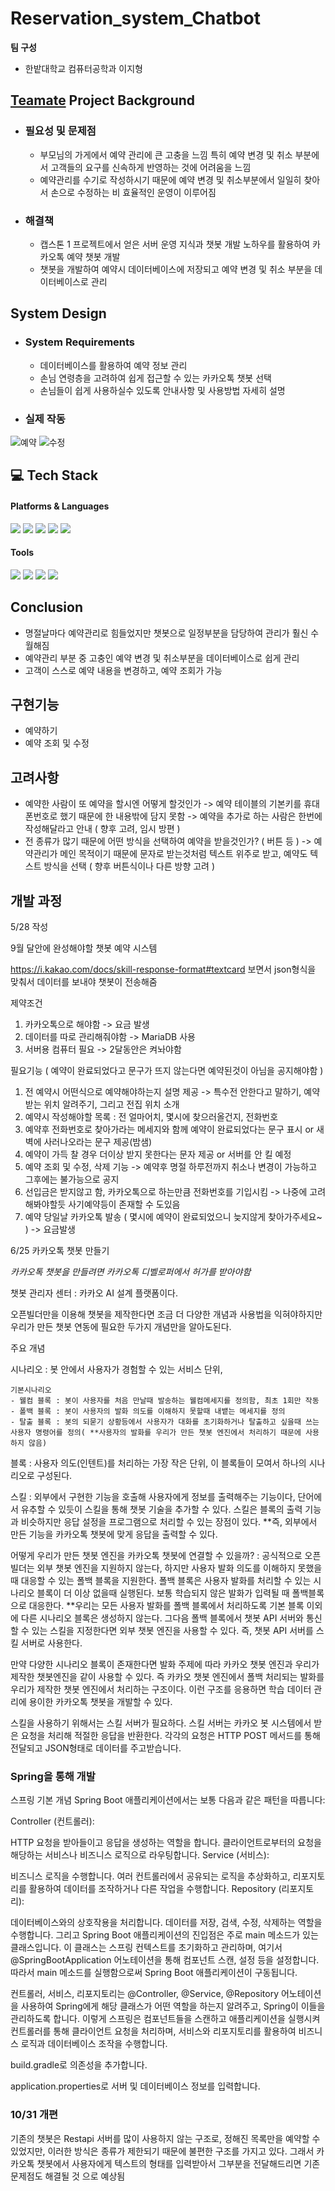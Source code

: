 # Reservation_system_Chatbot

**팀 구성**
- 한밭대학교 컴퓨터공학과 이지형

## <u>Teamate</u> Project Background
- ### 필요성 및 문제점
  - 부모님의 가게에서 예약 관리에 큰 고충을 느낌 특히 예약 변경 및 취소 부분에서 고객들의 요구를 신속하게 반영하는 것에 어려움을 느낌
  - 예약관리를 수기로 작성하시기 때문에 예약 변경 및 취소부분에서 일일히 찾아서 손으로 수정하는 비 효율적인 운영이 이루어짐
    
- ### 해결책
  - 캡스톤 1 프로젝트에서 얻은 서버 운영 지식과 챗봇 개발 노하우를 활용하여 카카오톡 예약 챗봇 개발
  - 챗봇을 개발하여 예약시 데이터베이스에 저장되고 예약 변경 및 취소 부분을 데이터베이스로 관리
  
## System Design
  - ### System Requirements
    - 데이터베이스를 활용하여 예약 정보 관리
    - 손님 연령층을 고려하여 쉽게 접근할 수 있는 카카오톡 챗봇 선택
    - 손님들이 쉽게 사용하실수 있도록 안내사항 및 사용방법 자세히 설명
	
   - ### 실제 작동
![예약](https://github.com/jihyung2/Simulation_Engine_for_Web-Based_Simulation_Environments/assets/108830942/43f6b523-90f5-46f0-afb4-0b284871e6c7)
![수정](https://github.com/jihyung2/Simulation_Engine_for_Web-Based_Simulation_Environments/assets/108830942/c580997f-41ef-477e-abba-a67976266815)

     
## 💻 Tech Stack
<h4> Platforms & Languages </h4>

<div align="left">
	<img src="https://img.shields.io/badge/java-007396?style=for-the-badge&logo=java&logoColor=white"> 
    <img src="https://img.shields.io/badge/mariaDB-003545?style=for-the-badge&logo=mariaDB&logoColor=white">
    <img src="https://img.shields.io/badge/spring-6DB33F?style=for-the-badge&logo=spring&logoColor=white">
    <img src="https://img.shields.io/badge/jpa-000000?style=for-the-badge&logo=jpa&logoColor=white">
    <img src="https://img.shields.io/badge/gradle-02303A?style=for-the-badge&logo=gradle&logoColor=white">
	
</div>

<h4> Tools </h4>
<div align=left>
	<img src="https://img.shields.io/badge/Intellij%20IDE-000000?style=flat&logo=intellijidea&logoColor=white" />
	<img src="https://img.shields.io/badge/PyCharm-000000?style=flat-square&logo=PyCharm&logoColor=white"/>
    <img src="https://img.shields.io/badge/Visual Studio Code-007ACC?style=flat-square&logo=Visual Studio Code&logoColor=white"/>
	<img src="https://img.shields.io/badge/GitHub-181717?style=flat&logo=GitHub&logoColor=white" />
</div>
  
## Conclusion
  - 명절날마다 예약관리로 힘들었지만 챗봇으로 일정부분을 담당하여 관리가 훨신 수월해짐
  - 예약관리 부분 중 고충인 예약 변경 및 취소부분을 데이터베이스로 쉽게 관리
  - 고객이 스스로 예약 내용을 변경하고, 예약 조회가 가능

## 구현기능
  - 예약하기
  - 예약 조회 및 수정

## 고려사항
  - 예약한 사람이 또 예약을 할시엔 어떻게 할것인가 -> 예약 테이블의 기본키를 휴대폰번호로 했기 때문에 한 내용밖에 담지 못함 -> 예약을 추가로 하는 사람은 한번에 작성해달라고 안내 ( 향후 고려, 임시 방편 )
  - 전 종류가 많기 때문에 어떤 방식을 선택하여 예약을 받을것인가? ( 버튼 등 ) -> 예약관리가 메인 목적이기 때문에 문자로 받는것처럼 텍스트 위주로 받고, 예약도 텍스트 방식을 선택 ( 향후 버튼식이나 다른 방향 고려 )

## 개발 과정
5/28 작성

9월 달안에 완성해야할 챗봇 예약 시스템

https://i.kakao.com/docs/skill-response-format#textcard 보면서 json형식을 맞춰서 데이터를 보내야 챗봇이 전송해줌

제약조건
1. 카카오톡으로 해야함 -> 요금 발생
2. 데이터를 따로 관리해줘야함 -> MariaDB 사용
3. 서버용 컴퓨터 필요 -> 2달동안은 켜놔야함

필요기능 ( 예약이 완료되었다고 문구가 뜨지 않는다면 예약된것이 아님을 공지해야함 ) 
1. 전 예약시 어떤식으로 예약해야하는지 설명 제공 -> 특수전 안한다고 말하기, 예약받는 위치 알려주기, 그리고 전집 위치 소개
2. 예약시 작성해야할 목록 : 전 얼마어치, 몇시에 찾으러올건지, 전화번호
3. 예약후 전화번호로 찾아가라는 메세지와 함께 예약이 완료되었다는 문구 표시 or 새벽에 사러나오라는 문구 제공(밤샘)
4. 예약이 가득 찰 경우 더이상 받지 못한다는 문자 제공 or 서버를 안 킬 예정
5. 예약 조회 및 수정, 삭제 기능 -> 예약후 명절 하루전까지 취소나 변경이 가능하고 그후에는 불가능으로 공지
6. 선입금은 받지않고 함, 카카오톡으로 하는만큼 전화번호를 기입시킴 -> 나중에 고려해봐야할듯 사기예약등이 존재할 수 도있음
7. 예약 당일날 카카오톡 발송 ( 몇시에 예약이 완료되었으니 늦지않게 찾아가주세요~ ) -> 요금발생


6/25 카카오톡 챗봇 만들기

*카카오톡 챗봇을 만들려면 카카오톡 디벨로퍼에서 허가를 받아야함*

챗봇 관리자 센터 : 카카오  AI 설계 플랫폼이다.

오픈빌더만을 이용해 챗봇을 제작한다면 조금 더 다양한 개념과 사용법을 익혀야하지만 우리가 만든 챗봇 연동에 필요한
두가지 개념만을 알아도된다.

주요 개념

시나리오 : 봇 안에서 사용자가 경험할 수 있는 서비스 단위, 

	기본시나리오
	- 웰컴 블록 : 봇이 사용자를 처음 만날때 발송하는 웰컴메세지를 정의함, 최초 1회만 작동
	- 폴백 블록 : 봇이 사용자의 발화 의도를 이해하지 못할때 내뱉는 메세지를 정의
	- 탈출 블록 : 봇의 되묻기 상황등에서 사용자가 대화를 초기화하거나 탈출하고 싶을때 쓰는 사용자 명령어를 정의( **사용자의 발화를 우리가 만든 챗봇 엔진에서 처리하기 때문에 사용하지 않음)
	
블록 : 사용자 의도(인텐트)를 처리하는 가장 작은 단위, 이 블록들이 모여서 하나의 시나리오로 구성된다.

스킬 : 외부에서 구현한 기능을 호출해 사용자에게 정보를 출력해주는 기능이다, 단어에서 유추할 수 있듯이 스킬을 통해 챗봇 기술을 추가할 수 있다.
        스킬은 블록의 출력 기능과 비슷하지만 응답 설정을 프로그램으로 처리할 수 있는 장점이 있다.
**즉, 외부에서 만든 기능을 카카오톡 챗봇에 맞게 응답을 출력할 수 있다.

어떻게 우리가 만든 챗봇 엔진을 카카오톡 챗봇에 연결할 수 있을까?
: 공식적으로 오픈빌더는 외부 챗봇 엔진을 지원하지 않는다, 하지만 사용자 발화 의도를 이해하지 못했을 때 대응할 수 있는 폴백 블록을 지원한다.
폴백 블록은 사용자 발화를 처리할 수 있는 시나리오 블록이 더 이상 없을때 실행된다. 보통 학습되지 않은 발화가 입력될 때 폴백블록으로 대응한다.
**우리는 모든 사용자 발화를 폴백 블록에서 처리하도록 기본 블록 이외에 다른 시나리오 블록은 생성하지 않는다.
그다음 폴백 블록에서 챗봇 API 서버와 통신할 수 있는 스킬을 지정한다면 외부 챗봇 엔진을 사용할 수 있다. 즉, 챗봇 API 서버를 스킬 서버로 사용한다.

만약 다양한 시나리오 블록이 존재한다면 발화 주제에 따라 카카오 챗봇 엔진과 우리가 제작한 챗봇엔진을 같이 사용할 수 있다.
즉 카카오 챗봇 엔진에서 폴백 처리되는 발화를 우리가 제작한 챗봇 엔진에서 처리하는 구조이다. 이런 구조를 응용하면 학습 데이터 관리에 용이한 카카오톡 챗봇을 개발할 수 있다.

스킬을 사용하기 위해서는 스킬 서버가 필요하다.
스킬 서버는 카카오 봇 시스템에서 받은 요청을 처리해 적절한 응답을 반환한다.
각각의 요청은 HTTP POST 메서드를 통해 전달되고 JSON형태로 데이터를 주고받습니다.

### Spring을 통해 개발
스프링 기본 개념
Spring Boot 애플리케이션에서는 보통 다음과 같은 패턴을 따릅니다:

Controller (컨트롤러):

HTTP 요청을 받아들이고 응답을 생성하는 역할을 합니다.
클라이언트로부터의 요청을 해당하는 서비스나 비즈니스 로직으로 라우팅합니다.
Service (서비스):

비즈니스 로직을 수행합니다.
여러 컨트롤러에서 공유되는 로직을 추상화하고, 리포지토리를 활용하여 데이터를 조작하거나 다른 작업을 수행합니다.
Repository (리포지토리):

데이터베이스와의 상호작용을 처리합니다.
데이터를 저장, 검색, 수정, 삭제하는 역할을 수행합니다.
그리고 Spring Boot 애플리케이션의 진입점은 주로 main 메소드가 있는 클래스입니다. 이 클래스는 스프링 컨텍스트를 초기화하고 관리하며, 여기서 @SpringBootApplication 어노테이션을 통해 컴포넌트 스캔, 설정 등을 설정합니다. 따라서 main 메소드를 실행함으로써 Spring Boot 애플리케이션이 구동됩니다.

컨트롤러, 서비스, 리포지토리는 @Controller, @Service, @Repository 어노테이션을 사용하여 Spring에게 해당 클래스가 어떤 역할을 하는지 알려주고, Spring이 이들을 관리하도록 합니다. 이렇게 스프링은 컴포넌트들을 스캔하고 애플리케이션을 실행시켜 컨트롤러를 통해 클라이언트 요청을 처리하며, 서비스와 리포지토리를 활용하여 비즈니스 로직과 데이터베이스 조작을 수행합니다.

build.gradle로 의존성을 추가합니다.

application.properties로 서버 및 데이터베이스 정보를 입력합니다.

### 10/31 개편

기존의 챗봇은 Restapi 서버를 많이 사용하지 않는 구조로, 정해진 목록만을 예약할 수 있었지만,
이러한 방식은 종류가 제한되기 때문에 불편한 구조를 가지고 있다.
그래서 카카오톡 챗봇에서 사용자에게 텍스트의 형태를 입력받아서 그부분을 전달해드리면 기존 문제점도 해결될 것 으로 예상됨
